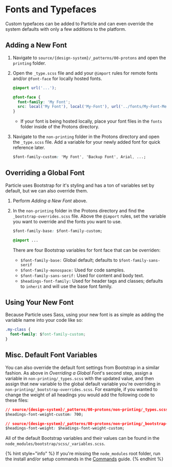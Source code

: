 # Fonts and Typefaces

Custom typefaces can be added to Particle and can even override the system defaults with only a few additions to the platform.

## Adding a New Font

1. Navigate to `source/{design-system}/_patterns/00-protons` and open the `printing` folder.
2. Open the `_type.scss` file and add your `@import` rules for remote fonts and/or `@font-face` for locally hosted fonts.

   ```css
   @import url('...');

   @font-face {
     font-family: 'My Font';
     src: local('My Font'), local('My-Font'), url('../fonts/My-Font-Medium.ttf') format('truetype');
   }
   ```

   * If your font is being hosted locally, place your font files in the `fonts` folder inside of the Protons directory.

3. Navigate to the `non-printing` folder in the Protons directory and open the `_type.scss` file. Add a variable for your newly added font for quick reference later.

   ```css
   $font-family-custom: 'My Font', 'Backup Font', Arial, ...;
   ```

## Overriding a Global Font

Particle uses Bootstrap for it's styling and has a ton of variables set by default, but we can also override them.

1. Perform _Adding a New Font_ above.
2. In the `non-printing` folder in the Protons directory and find the `_bootstrap-overrides.scss` file. Above the `@import` rules, set the variable you want to override and the fonts you want to use.

   ```css
   $font-family-base: $font-family-custom;

   @import ...
   ```

   There are four Bootstrap variables for font face that can be overriden:

   * `$font-family-base:` Global default; defaults to `$font-family-sans-serif`
   * `$font-family-monospace:` Used for code samples.
   * `$font-family-sans-serif:` Used for content and body text.
   * `$headings-font-family:` Used for header tags and classes; defaults to `inherit` and will use the base font family.

## Using Your New Font

Because Particle uses Sass, using your new font is as simple as adding the variable name into your code like so:

```css
.my-class {
  font-family: $font-family-custom;
}
```

## Misc. Default Font Variables

You can also override the default font settings from Bootstrap in a similar fashion. As above in _Overriding a Global Font_'s second step, assign a variable in `non-printing/_types.scss` with the updated value, and then assign that new variable to the global default variable you're overriding in `non-printing/_bootstrap-overrides.scss`. For example, if you wanted to change the weight of all headings you would add the following code to these files:

```css
// source/{design-system}/_patterns/00-protons/non-printing/_types.scss
$headings-font-weight-custom: 700;

// source/{design-system}/_patterns/00-protons/non-printing/_bootstrap-overrides.scss
$headings-font-weight: $headings-font-weight-custom;
```

All of the default Bootstrap variables and their values can be found in the `node_modules/bootstrap/scss/_variables.scss`.

{% hint style="info" %}
If you're missing the `node_modules` root folder, run the install and/or setup commands in the [Commands](../commands.md) guide.
{% endhint %}

